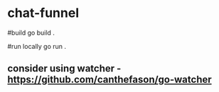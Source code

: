 # chat-funnel

#build
go build .

#run locally
go run .

## consider using watcher - https://github.com/canthefason/go-watcher